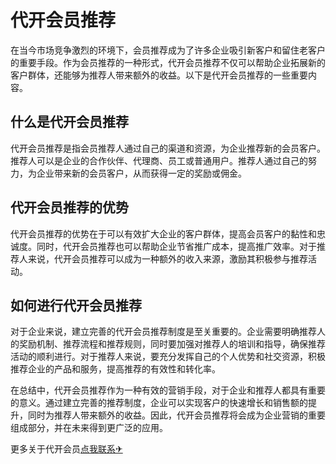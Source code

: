 # 代开会员推荐

在当今市场竞争激烈的环境下，会员推荐成为了许多企业吸引新客户和留住老客户的重要手段。作为会员推荐的一种形式，代开会员推荐不仅可以帮助企业拓展新的客户群体，还能够为推荐人带来额外的收益。以下是代开会员推荐的一些重要内容。

## 什么是代开会员推荐

代开会员推荐是指会员推荐人通过自己的渠道和资源，为企业推荐新的会员客户。推荐人可以是企业的合作伙伴、代理商、员工或普通用户。推荐人通过自己的努力，为企业带来新的会员客户，从而获得一定的奖励或佣金。

## 代开会员推荐的优势

代开会员推荐的优势在于可以有效扩大企业的客户群体，提高会员客户的黏性和忠诚度。同时，代开会员推荐也可以帮助企业节省推广成本，提高推广效率。对于推荐人来说，代开会员推荐可以成为一种额外的收入来源，激励其积极参与推荐活动。

## 如何进行代开会员推荐

对于企业来说，建立完善的代开会员推荐制度是至关重要的。企业需要明确推荐人的奖励机制、推荐流程和推荐规则，同时要加强对推荐人的培训和指导，确保推荐活动的顺利进行。对于推荐人来说，要充分发挥自己的个人优势和社交资源，积极推荐企业的产品和服务，提高推荐的有效性和转化率。

在总结中，代开会员推荐作为一种有效的营销手段，对于企业和推荐人都具有重要的意义。通过建立完善的推荐制度，企业可以实现客户的快速增长和销售额的提升，同时为推荐人带来额外的收益。因此，代开会员推荐将会成为企业营销的重要组成部分，并在未来得到更广泛的应用。

更多关于代开会员[点我联系✈](https://auth.G208.com)